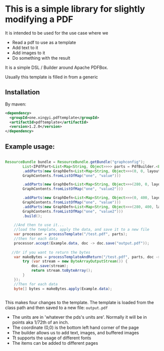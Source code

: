 # This is a simple library for slightly modifying a PDF

It is intended to be used for the use case where we
* Read a pdf to use as a template
* Add text to it
* Add images to it
* Do something with the result

It is a simple DSL / Builder around Apache PDFBox.

Usually this template is filled in from a generic <Data>


## Installation
By maven:
```xml
<dependency>
  <groupId>one.xingyi.pdftemplate</groupId>
  <artifactId>pdftemplate</artifactId>
  <version>1.2.0</version>
</dependency>
```

## Example usage:

```java

ResourceBundle bundle = ResourceBundle.getBundle("graphconfig");
        List<IPdfPart<List<Map<String, Object>>>> parts = PdfBuilder.<List<Map<String, Object>>>builder(bundle)
        .addParts(new GraphDefn<List<Map<String, Object>>>(0, 0, layout,
        GraphContents.fromListOfMap("one", "value")))

        .addParts(new GraphDefn<List<Map<String, Object>>>(280, 0, layout,
        GraphContents.fromListOfMap("one", "value2")))

        .addParts(new GraphDefn<List<Map<String, Object>>>(0, 400, layout,
        GraphContents.fromListOfMap("one", "value")))
        .addParts(new GraphDefn<List<Map<String, Object>>>(280, 400, layout,
        GraphContents.fromListOfMap("one", "value2")))
        .build();
    
    //And then to use it...
    //load the template, apply the data, and save it to a new file        
    var processor = processTemplate("/test.pdf", parts);
    //then for each data
    processor.accept(Example.data, doc -> doc.save("output.pdf"));
            
   //Or if you want to return the bytes
    var makeBytes = processTemplateAndReturn("/test.pdf", parts, doc -> {
        try (var stream = new ByteArrayOutputStream()) {
            doc.save(stream);
            return stream.toByteArray();
        }
    });
    //Then for each data
    byte[] bytes = makeBytes.apply(Example.data); 
            

```
This makes four changes to the template. The template is loaded from the class path
and then saved to a new file: `output.pdf`

* The units are in 'whatever the pds's units are'. Normally it will be in points aka 1/72th of an inch.
* The coordinate (0,0) is the bottom left hand corner of the page
* The builder allows us to add text, images, and buffered images
* Tt supports the usage of different fonts
* The items can be added to different pages
